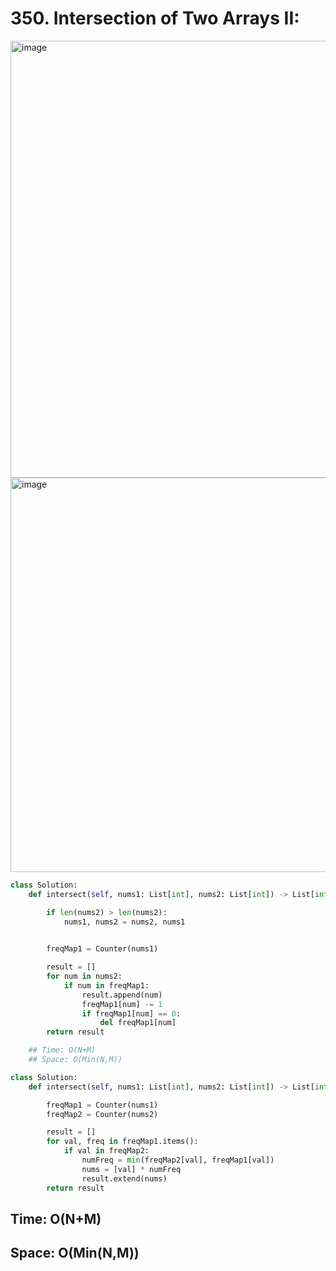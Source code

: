 # 350. Intersection of Two Arrays II:

<img width="699" alt="image" src="https://github.com/jatinbhutka/LeetCode-2022/assets/35987583/5f958b7d-ceff-4900-bb85-8675a6b0475e">
<img width="631" alt="image" src="https://github.com/jatinbhutka/LeetCode-2022/assets/35987583/4c208464-4c2a-4871-ad5a-0a27ff811dd6">


```python
class Solution:
    def intersect(self, nums1: List[int], nums2: List[int]) -> List[int]:

        if len(nums2) > len(nums2):
            nums1, nums2 = nums2, nums1
        

        freqMap1 = Counter(nums1)

        result = []
        for num in nums2:
            if num in freqMap1:
                result.append(num)
                freqMap1[num] -= 1
                if freqMap1[num] == 0:
                    del freqMap1[num]
        return result

    ## Time: O(N+M)
    ## Space: O(Min(N,M))
```

```python
class Solution:
    def intersect(self, nums1: List[int], nums2: List[int]) -> List[int]:

        freqMap1 = Counter(nums1)
        freqMap2 = Counter(nums2)

        result = []
        for val, freq in freqMap1.items():
            if val in freqMap2:
                numFreq = min(freqMap2[val], freqMap1[val])
                nums = [val] * numFreq
                result.extend(nums)
        return result
```

## Time: O(N+M)
## Space: O(Min(N,M))
